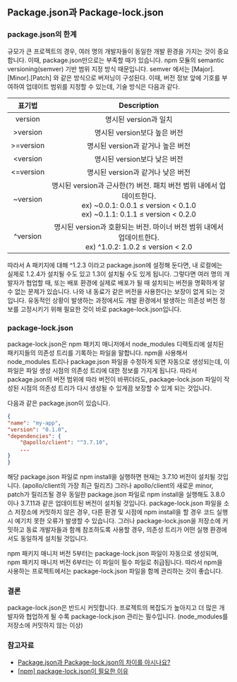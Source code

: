 ## Package.json과 Package-lock.json

### package.json의 한계

규모가 큰 프로젝트의 경우, 여러 명의 개발자들이 동일한 개발 환경을 가지는 것이 중요합니다. 이때, package.json만으로는 부족할 때가 있습니다. npm 모듈의 semantic versioning(semver) 기반 범위 지정 방식 때문입니다. semver 에서는 [Major].[Minor].[Patch] 와 같은 방식으로 버저닝이 구성된다. 이때, 버전 정보 앞에 기호를 부여하여 업데이트 범위를 지정할 수 있는데, 기술 방식은 다음과 같다.

|  표기법   |                                                                       Description                                                                        |
| :-------: | :------------------------------------------------------------------------------------------------------------------------------------------------------: |
|  version  |                                                                  명시된 version과 일치                                                                   |
| >version  |                                                               명시된 version보다 높은 버전                                                               |
| >=version |                                                            명시된 version과 같거나 높은 버전                                                             |
| <version  |                                                               명시된 version보다 낮은 버전                                                               |
| <=version |                                                            명시된 version과 같거나 낮은 버전                                                             |
| ~version  | 명시된 version과 근사한(?) 버전. 패치 버전 범위 내에서 업데이트한다. <br/> ex) ~0.0.1: 0.0.1 ≤ version < 0.1.0 <br/> ex) ~0.1.1: 0.1.1 ≤ version < 0.2.0 |
| ^version  |                      명시된 version과 호환되는 버전. 마이너 버전 범위 내에서 업데이트한다. <br/> ex) ^1.0.2: 1.0.2 ≤ version < 2.0                       |

따라서 A 패키지에 대해 ^1.2.3 이라고 package.json에 설정해 둔다면, 내 로컬에는 실제로 1.2.4가 설치될 수도 있고 1.3이 설치될 수도 있게 됩니다. 그렇다면 여러 명의 개발자가 협업할 때, 또는 배포 환경에 실제로 배포가 될 때 설치되는 버전을 명확하게 알 수 없는 문제가 있습니다. 나와 내 동료가 같은 버전을 사용한다는 보장이 없게 되는 것입니다. 유동적인 상황이 발생하는 과정에서도 개발 환경에서 발생하는 의존성 버전 정보를 고정시키기 위해 필요한 것이 바로 package-lock.json입니다.

### package-lock.json

package-lock.json은 npm 패키지 매니저에서 node_modules 디렉토리에 설치된 패키지들의 의존성 트리를 기록하는 파일을 말합니다. npm을 사용해서 node_modules 트리나 package.json 파일을 수정하게 되면 자동으로 생성되는데, 이 파일은 파일 생성 시점의 의존성 트리에 대한 정보를 가지게 됩니다. 따라서 package.json의 버전 범위에 따라 버전이 바뀌더라도, package-lock.json 파일이 작성된 시점의 의존성 트리가 다시 생성될 수 있게끔 보장할 수 있게 되는 것입니다.

다음과 같은 package.json이 있습니다.

```json
{
"name": "my-app",
"version": "0.1.0",
"dependencies": {
    "@apollo/client": "^3.7.10",
    ...
}
}
```

해당 package.json 파일로 npm install을 실행하면 현재는 3.7.10 버전이 설치될 것입니다. (apollo/client의 가장 최근 릴리즈) 그러나 apollo/client의 새로운 minor, patch가 릴리즈될 경우 동일한 package.json 파일로 npm install을 실행해도 3.8.0이나 3.7.11과 같은 업데이트된 버전이 설치될 것입니다. package-lock.json 파일을 소스 저장소에 커밋하지 않은 경우, 다른 환경 및 시점에 npm install을 할 경우 코드 실행 시 예기치 못한 오류가 발생할 수 있습니다. 그러나 package-lock.json을 저장소에 커밋하고 동료 개발자들과 함께 참조하도록 사용할 경우, 의존성 트리가 어떤 실행 환경에서도 동일하게 설치될 것입니다.

npm 패키지 매니저 버전 5부터는 package-lock.json 파일이 자동으로 생성되며, npm 패키지 매니저 버전 6부터는 이 파일이 필수 파일로 취급됩니다. 따라서 npm을 사용하는 프로젝트에서는 package-lock.json 파일을 함께 관리하는 것이 좋습니다.

### 결론

package-lock.json은 반드시 커밋합니다. 프로젝트의 복잡도가 높아지고 더 많은 개발자와 협업하게 될 수록 package-lock.json 관리는 필수입니다. (node_modules를 저장소에 커밋하지 않는 이상)

### 참고자료

- [Package.json과 Package-lock.json의 차이를 아시나요?](https://velog.io/@songyouhyun/Package.json%EA%B3%BC-Package-lock.json%EC%9D%98-%EC%B0%A8%EC%9D%B4)
- [[npm] package-lock.json이 필요한 이유](https://jihyundev.tistory.com/21)
